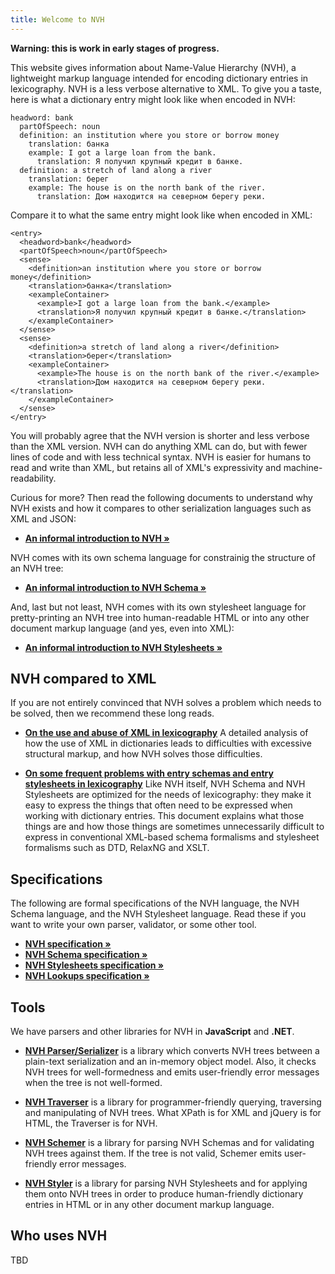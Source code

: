 ```yaml
---
title: Welcome to NVH
---
```


**Warning: this is work in early stages of progress.**

This website gives information about Name-Value Hierarchy (NVH), a lightweight markup language intended for encoding dictionary entries in lexicography. NVH is a less verbose alternative to XML. To give you a taste, here is what a dictionary entry might look like when encoded in NVH:

```
headword: bank
  partOfSpeech: noun
  definition: an institution where you store or borrow money
    translation: банка
    example: I got a large loan from the bank.
      translation: Я получил крупный кредит в банке.
  definition: a stretch of land along a river
    translation: берег
    example: The house is on the north bank of the river.
      translation: Дом находится на северном берегу реки.
```

Compare it to what the same entry might look like when encoded in XML:

```
<entry>
  <headword>bank</headword>
  <partOfSpeech>noun</partOfSpeech>
  <sense>
    <definition>an institution where you store or borrow money</definition>
    <translation>банка</translation>
    <exampleContainer>
      <example>I got a large loan from the bank.</example>
      <translation>Я получил крупный кредит в банке.</translation>
    </exampleContainer>
  </sense>
  <sense>
    <definition>a stretch of land along a river</definition>
    <translation>берег</translation>
    <exampleContainer>
      <example>The house is on the north bank of the river.</example>
      <translation>Дом находится на северном берегу реки.</translation>
    </exampleContainer>
  </sense>
</entry>
```

You will probably agree that the NVH version is shorter and less verbose than the XML version. NVH can do anything XML can do, but with fewer lines of code and with less technical syntax. NVH is easier for humans to read and write than XML, but retains all of XML's expressivity and machine-readability.

Curious for more? Then read the following documents to understand why NVH exists and how it compares to other serialization languages such as XML and JSON:

- **[An informal introduction to NVH »](intro-to-nvh.md)**

NVH comes with its own schema language for constrainig the structure of an NVH tree:


- **[An informal introduction to NVH Schema »](intro-to-nvh-schema.md)**

And, last but not least, NVH comes with its own stylesheet language for pretty-printing an NVH tree into human-readable HTML or into any other document markup language (and yes, even into XML):

- **[An informal introduction to NVH Stylesheets »](intro-to-nvh-stylesheets.md)**


## NVH compared to XML

If you are not entirely convinced that NVH solves a problem which needs to be solved, then we recommend these long reads.

- **[On the use and abuse of XML in lexicography](critique-xml.md)**  A detailed analysis of how the use of XML in dictionaries leads to difficulties with excessive structural markup, and how NVH solves those difficulties.

- **[On some frequent problems with entry schemas and entry stylesheets in lexicography](critique-schemas-stylesheets.md)** Like NVH itself, NVH Schema and NVH Stylesheets are optimized for the needs of lexicography: they make it easy to express the things that often need to be expressed when working with dictionary entries. This document explains what those things are and how those things are sometimes unnecessarily difficult to express in conventional XML-based schema formalisms and stylesheet formalisms such as DTD, RelaxNG and XSLT.


## Specifications

The following are formal specifications of the NVH language, the NVH Schema language, and the NVH Stylesheet language. Read these if you want to write your own parser, validator, or some other tool.

- **[NVH specification »](spec-nvh.md)**
- **[NVH Schema specification »](spec-nvh-schema.md)**
- **[NVH Stylesheets specification »](spec-nvh-stylesheets.md)**
- **[NVH Lookups specification »](spec-nvh-lookups.md)**


## Tools

We have parsers and other libraries for NVH in **JavaScript** and **.NET**.

- **[NVH Parser/Serializer](nvh-parser.md)** is a library which converts NVH trees between a plain-text serialization and an in-memory object model. Also, it checks NVH trees for well-formedness and emits user-friendly error messages when the tree is not well-formed.

- **[NVH Traverser](nvh-traverser.md)** is a library for programmer-friendly querying, traversing and manipulating of NVH trees. What XPath is for XML and jQuery is for HTML, the Traverser is for NVH.

- **[NVH Schemer](nvh-schemer.md)** is a library for parsing NVH Schemas and for validating NVH trees against them. If the tree is not valid, Schemer emits user-friendly error messages.

- **[NVH Styler](nvh-styler.md)** is a library for parsing NVH Stylesheets and for applying them onto NVH trees in order to produce human-friendly dictionary entries in HTML or in any other document markup language.


## Who uses NVH

TBD
